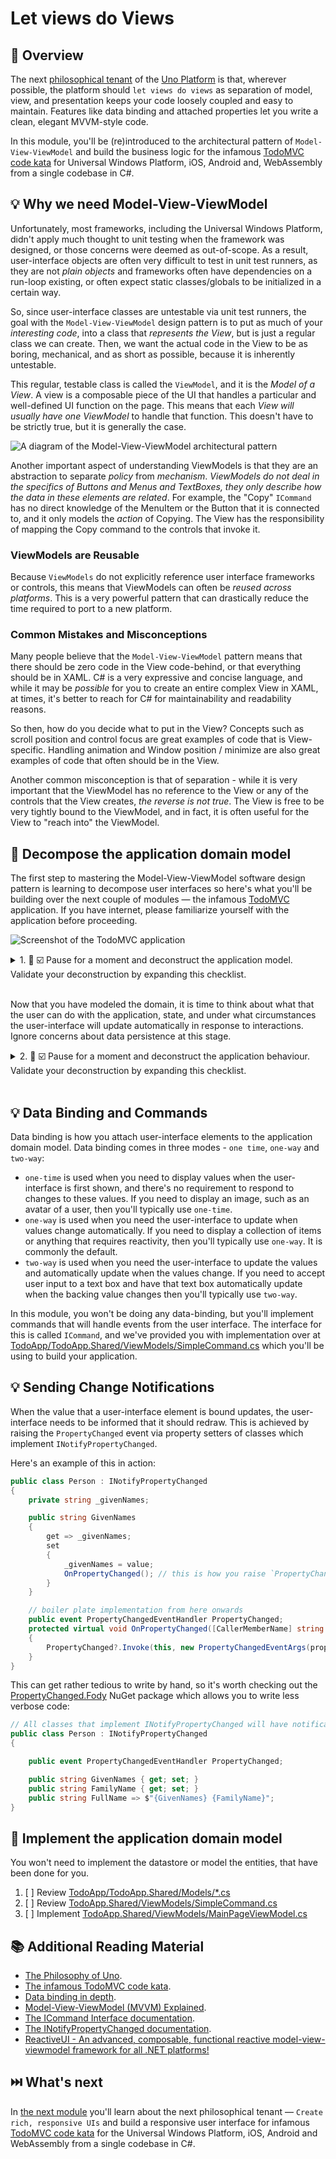 # Let views do Views

## 📖 Overview

The next [philosophical tenant][philosophy-of-uno] of the [Uno Platform][uno-platform] is that, wherever possible, the platform should `let views do views` as separation of model, view, and presentation keeps your code loosely coupled and easy to maintain. Features like data binding and attached properties let you write a clean, elegant MVVM-style code.

In this module, you'll be (re)introduced to the architectural pattern of `Model-View-ViewModel` and build the business logic for the infamous [TodoMVC code kata][todomvc] for Universal Windows Platform, iOS, Android and, WebAssembly from a single codebase in C#.

## 💡 Why we need Model-View-ViewModel

Unfortunately, most frameworks, including the Universal Windows Platform, didn't apply much thought to unit testing when the framework was designed, or those concerns were deemed as out-of-scope. As a result, user-interface objects are often very difficult to test in unit test runners, as they are not *plain objects* and frameworks often have dependencies on a run-loop existing, or often expect static classes/globals to be initialized in a certain way.

So, since user-interface classes are untestable via unit test runners, the goal with the `Model-View-ViewModel` design pattern is to put as much of your *interesting code*, into a class that *represents the View*, but is just a regular class we can create. Then, we want the actual code in the View to be
as boring, mechanical, and as short as possible, because it is inherently untestable.

This regular, testable class is called the `ViewModel`, and it is the *Model of a View*. A view is a composable piece of the UI that handles a particular and well-defined UI function on the page. This means that each *View will usually have one ViewModel* to handle that function. This doesn't have to be strictly true, but it is generally the case.

![A diagram of the Model-View-ViewModel architectural pattern](model-view-viewmodel.png)

Another important aspect of understanding ViewModels is that they are an abstraction to separate *policy* from *mechanism*. *ViewModels do not deal in the specifics of Buttons and Menus and TextBoxes, they only describe how the data in these elements are related*. For example, the "Copy" `ICommand` has no direct knowledge of the MenuItem or the Button that it is connected to, and it only models the *action* of Copying. The View has the responsibility of mapping the Copy command to the controls that invoke it.

### ViewModels are Reusable

Because `ViewModels` do not explicitly reference user interface frameworks or controls, this means that ViewModels can often be *reused across platforms*. This is a very powerful pattern that can drastically reduce the time required to port to a new platform.

### Common Mistakes and Misconceptions

Many people believe that the `Model-View-ViewModel` pattern means that there should be zero code in the View code-behind, or that everything should be in XAML. C# is a very expressive and concise language, and while it may be *possible* for you to create an entire complex View in XAML, at times, it's better to reach for C# for maintainability and readability reasons.

So then, how do you decide what to put in the View? Concepts such as scroll position and control focus are great examples of code that is View-specific. Handling animation and Window position / minimize are also great examples of code that often should be in the View.

Another common misconception is that of separation - while it is very important that the ViewModel has no reference to the View or any of the controls that the View creates, *the reverse is not true*. The View is free to be very tightly bound to the ViewModel, and in fact, it is often useful for the View to "reach into" the ViewModel.

## 🎯 Decompose the application domain model

The first step to mastering the Model-View-ViewModel software design pattern is learning to decompose user interfaces so here's what you'll be building over the next couple of modules — the infamous [TodoMVC][todomvc] application. If you have internet, please familiarize yourself with the application before proceeding.

![Screenshot of the TodoMVC application](todo-mvc.png)

<details><summary>1. 🎯 ☑️ Pause for a moment and deconstruct the application model. Validate your deconstruction by expanding this checklist.</summary>
<p>

There are nine concerns that require domain modeling:

1. [ ] A way to add items to the todo list.
2. [ ] A list of todo items.
3. [ ] Each todo item has a boolean status - incomplete or complete.
4. [ ] Each todo item has a description that can be changed.
5. [ ] Each todo item has a way to delete it.
6. [ ] A count of the number of incomplete items that remain.
7. [ ] A count of the total number of items.
8. [ ] Commands that filter the list of todo items - all, active, and completed.
9. [ ] A command that clears all completed items.

</p>
</details><br/>

Now that you have modeled the domain, it is time to think about what that the user can do with the application, state, and under what circumstances the user-interface will update automatically in response to interactions. Ignore concerns about data persistence at this stage.

<details><summary>2. 🎯 ☑️  Pause for a moment and deconstruct the application behaviour. Validate your deconstruction by expanding this checklist.</summary>
<p>

There are seven application behaviors:

1. [ ] When there are no items in the todo list - the majority of all controls are hidden.
2. [ ] When an item is added to the todo list — the item is added to the top of the list.
3. [ ] When an item is marked as complete — the todo item is struck out.
4. [ ] When an item is deleted — the todo item disappears.
5. [ ] When the boolean status of todo item changes — the number of todo items left updates automatically.
6. [ ] The buttons filter the todo list — display all, display only active and display only completed.
7. [ ] When the clear completed button is pressed — all completed items are removed from the todo list.

</p>
</details><br/>

## 💡 Data Binding and Commands

Data binding is how you attach user-interface elements to the application domain model. Data binding comes in three modes - `one time`, `one-way` and `two-way`:

* `one-time` is used when you need to display values when the user-interface is first shown, and there's no requirement to respond to changes to these values. If you need to display an image, such as an avatar of a user, then you'll typically use `one-time`.
* `one-way` is used when you need the user-interface to update when values change automatically. If you need to display a collection of items or anything that requires reactivity, then you'll typically use `one-way`. It is commonly the default.
* `two-way` is used when you need the user-interface to update the values and automatically update when the values change. If you need to accept user input to a text box and have that text box automatically update when the backing value changes then you'll typically use `two-way`.

In this module, you won't be doing any data-binding, but you'll implement commands that will handle events from the user interface. The interface for this is called `ICommand`, and we've provided you with implementation over at [TodoApp/TodoApp.Shared/ViewModels/SimpleCommand.cs][src-simplecommand] which you'll be using to build your application.

## 💡 Sending Change Notifications

When the value that a user-interface element is bound updates, the user-interface needs to be informed that it should redraw. This is achieved by raising the `PropertyChanged` event via property setters of classes which implement `INotifyPropertyChanged`.

Here's an example of this in action:

```csharp
public class Person : INotifyPropertyChanged
{
    private string _givenNames;

    public string GivenNames
    {
        get => _givenNames;
        set
        {
            _givenNames = value;
            OnPropertyChanged(); // this is how you raise `PropertyChanged` events.
        }
    }

    // boiler plate implementation from here onwards
    public event PropertyChangedEventHandler PropertyChanged;
    protected virtual void OnPropertyChanged([CallerMemberName] string propertyName = null)
    {
        PropertyChanged?.Invoke(this, new PropertyChangedEventArgs(propertyName));
    }
}
```

This can get rather tedious to write by hand, so it's worth checking out the [PropertyChanged.Fody][fody] NuGet package which allows you to write less verbose code:

```csharp
// All classes that implement INotifyPropertyChanged will have notification code injected into property setters.
public class Person : INotifyPropertyChanged
{

    public event PropertyChangedEventHandler PropertyChanged;

    public string GivenNames { get; set; }
    public string FamilyName { get; set; }
    public string FullName => $"{GivenNames} {FamilyName}";
}
```

## 🎯 Implement the application domain model

You won't need to implement the datastore or model the entities, that have been done for you.

1. [ ] Review [TodoApp/TodoApp.Shared/Models/*.cs][src-models]
2. [ ] Review [TodoApp.Shared/ViewModels/SimpleCommand.cs][src-simplecommand]
3. [ ] Implement [TodoApp.Shared/ViewModels/MainPageViewModel.cs][src-viewmodel]

## 📚 Additional Reading Material

* [The Philosophy of Uno][philosophy-of-uno].
* [The infamous TodoMVC code kata][todomvc].
* [Data binding in depth][docs-databinding-indepth].
* [Model-View-ViewModel (MVVM) Explained](https://blog.jeremylikness.com/blog/model-view-viewmodel-mvvm-explained/).
* [The ICommand Interface documentation][docs-icommand].
* [The INotifyPropertyChanged documentation][docs-inotifypropertychanged].
* [ReactiveUI -  An advanced, composable, functional reactive model-view-viewmodel framework for all .NET platforms!](https://github.com/reactiveui/ReactiveUI)

## ⏭️ What's next

In [the next module][next-module] you'll learn about the next philosophical tenant — `Create rich, responsive UIs` and build a responsive user interface for infamous [TodoMVC code kata][todomvc] for the Universal Windows Platform, iOS, Android and WebAssembly from a single codebase in C#.

<!-- in-line links -->
[uno-platform]: https://platform.uno/

[previous-module]: ../01-Introduction-to-Uno/README.md
[next-module]: ../04-Create-rich-responsive-UIs/README.md

[philosophy-of-uno]: https://platform.uno/docs/articles/concepts/overview/philosophy-of-uno.html

[todomvc]: http://todomvc.com/
[fody]: https://github.com/Fody/PropertyChanged

[src-models]: TodoApp/TodoApp.Shared/Models
[src-simplecommand]: TodoApp/TodoApp.Shared/ViewModels/SimpleCommand.cs
[src-viewmodel]: TodoApp/TodoApp.Shared/ViewModels/MainPageViewModel.cs

[docs-databinding-indepth]: https://docs.microsoft.com/en-us/windows/uwp/data-binding/data-binding-in-depth
[docs-icommand]: https://docs.microsoft.com/en-us/dotnet/api/system.windows.input.icommand
[docs-inotifypropertychanged]: https://docs.microsoft.com/en-us/dotnet/api/system.componentmodel.inotifypropertychanged
